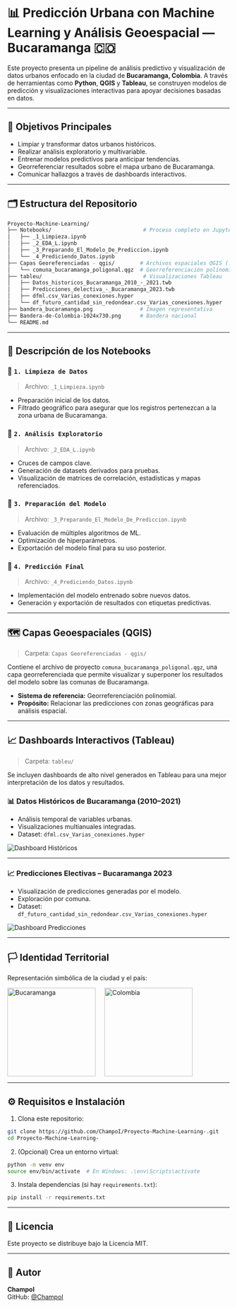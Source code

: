 # 📊 Predicción Urbana con Machine Learning y Análisis Geoespacial — Bucaramanga 🇨🇴

Este proyecto presenta un pipeline de análisis predictivo y visualización de datos urbanos enfocado en la ciudad de **Bucaramanga, Colombia**. A través de herramientas como **Python**, **QGIS** y **Tableau**, se construyen modelos de predicción y visualizaciones interactivas para apoyar decisiones basadas en datos.

---

## 🧠 Objetivos Principales

- Limpiar y transformar datos urbanos históricos.
- Realizar análisis exploratorio y multivariable.
- Entrenar modelos predictivos para anticipar tendencias.
- Georreferenciar resultados sobre el mapa urbano de Bucaramanga.
- Comunicar hallazgos a través de dashboards interactivos.

---

## 🗂 Estructura del Repositorio

```bash
Proyecto-Machine-Learning/
├── Notebooks/                             # Proceso completo en Jupyter Notebooks
│   ├── _1_Limpieza.ipynb
│   ├── _2_EDA_L.ipynb
│   ├── _3_Preparando_El_Modelo_De_Prediccion.ipynb
│   └── _4_Prediciendo_Datos.ipynb
├── Capas Georeferenciadas - qgis/        # Archivos espaciales QGIS (.qgz, .shp, etc.)
│   └── comuna_bucaramanga_poligonal.qgz  # Georreferenciación polinomial
├── tableu/                                # Visualizaciones Tableau
│   ├── Datos_historicos_Bucaramanga_2010_-_2021.twb
│   ├── Predicciones_delectiva_-_Bucaramanga_2023.twb
│   ├── dfml.csv_Varias_conexiones.hyper
│   └── df_futuro_cantidad_sin_redondear.csv_Varias_conexiones.hyper
├── bandera_bucaramanga.png               # Imagen representativa
├── Bandera-de-Colombia-1024x730.png      # Bandera nacional
└── README.md
```

---

## 📘 Descripción de los Notebooks

### 🔹 `1. Limpieza de Datos`
> Archivo: `_1_Limpieza.ipynb`

- Preparación inicial de los datos.
- Filtrado geográfico para asegurar que los registros pertenezcan a la zona urbana de Bucaramanga.

### 🔹 `2. Análisis Exploratorio`
> Archivo: `_2_EDA_L.ipynb`

- Cruces de campos clave.
- Generación de datasets derivados para pruebas.
- Visualización de matrices de correlación, estadísticas y mapas referenciados.

### 🔹 `3. Preparación del Modelo`
> Archivo: `_3_Preparando_El_Modelo_De_Prediccion.ipynb`

- Evaluación de múltiples algoritmos de ML.
- Optimización de hiperparámetros.
- Exportación del modelo final para su uso posterior.

### 🔹 `4. Predicción Final`
> Archivo: `_4_Prediciendo_Datos.ipynb`

- Implementación del modelo entrenado sobre nuevos datos.
- Generación y exportación de resultados con etiquetas predictivas.

---

## 🗺️ Capas Geoespaciales (QGIS)

> Carpeta: `Capas Georeferenciadas - qgis/`

Contiene el archivo de proyecto `comuna_bucaramanga_poligonal.qgz`, una capa georreferenciada que permite visualizar y superponer los resultados del modelo sobre las comunas de Bucaramanga.

- **Sistema de referencia:** Georreferenciación polinomial.
- **Propósito:** Relacionar las predicciones con zonas geográficas para análisis espacial.

---

## 📈 Dashboards Interactivos (Tableau)

> Carpeta: `tableu/`

Se incluyen dashboards de alto nivel generados en Tableau para una mejor interpretación de los datos y resultados.

### 📊 Datos Históricos de Bucaramanga (2010–2021)
- Análisis temporal de variables urbanas.
- Visualizaciones multianuales integradas.
- Dataset: `dfml.csv_Varias_conexiones.hyper`

![Dashboard Históricos](tableu/dashboard_historico.png)

---

### 📈 Predicciones Electivas – Bucaramanga 2023
- Visualización de predicciones generadas por el modelo.
- Exploración por comuna.
- Dataset: `df_futuro_cantidad_sin_redondear.csv_Varias_conexiones.hyper`

![Dashboard Predicciones](tableu/dashboard_predicciones.png)

---

## 🏳️ Identidad Territorial

Representación simbólica de la ciudad y el país:

<div style="display: flex; gap: 20px;">
  <img src="bandera_bucaramanga.png" alt="Bucaramanga" width="200"/>
  <img src="Bandera-de-Colombia-1024x730.png" alt="Colombia" width="200"/>
</div>

---

## ⚙️ Requisitos e Instalación

1. Clona este repositorio:
```bash
git clone https://github.com/ChampoI/Proyecto-Machine-Learning-.git
cd Proyecto-Machine-Learning-
```

2. (Opcional) Crea un entorno virtual:
```bash
python -m venv env
source env/bin/activate  # En Windows: .\env\Scripts\activate
```

3. Instala dependencias (si hay `requirements.txt`):
```bash
pip install -r requirements.txt
```

---

## 📜 Licencia

Este proyecto se distribuye bajo la Licencia MIT.

---

## 👤 Autor

**ChampoI**  
GitHub: [@ChampoI](https://github.com/ChampoI)
